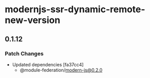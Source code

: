# modernjs-ssr-dynamic-remote-new-version

## 0.1.12

### Patch Changes

- Updated dependencies [fa37cc4]
  - @module-federation/modern-js@0.2.0
